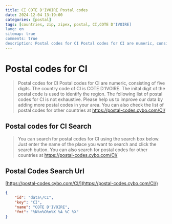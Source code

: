 ```yaml
---
title: CI COTE D'IVOIRE Postal codes 
date: 2024-12-04 13:19:00
categories: [postal]
tags: [countries, zip, zipex, postal, CI,COTE D'IVOIRE]
lang: en
sitemap: true
comments: true
description: Postal codes for CI Postal codes for CI are numeric, consisting of five digits. The country code of CI is COTE D'IVOIRE. The inital digit of the postal code is used to identify the region. The following list of postal codes for CI is not exhaustive. Please help us to improve our data by adding more postal codes in your area. You can also check the list of postal codes for other countries at https://postal-codes.cybo.com/CI/
---
```


# Postal codes for CI
> Postal codes for CI Postal codes for CI are numeric, consisting of five digits. The country code of CI is COTE D'IVOIRE. The inital digit of the postal code is used to identify the region. The following list of postal codes for CI is not exhaustive. Please help us to improve our data by adding more postal codes in your area. You can also check the list of postal codes for other countries at https://postal-codes.cybo.com/CI/

## Postal codes for CI Search 
> You can search for postal codes for CI using the search box below. Just enter the name of the place you want to search and click the search button. You can also search for postal codes for other countries at https://postal-codes.cybo.com/CI/

## Postal Codes Search Url

[https://postal-codes.cybo.com/CI/](https://postal-codes.cybo.com/CI/)
```json
{
    "id": "data\/CI",
    "key": "CI",
    "name": "COTE D'IVOIRE",
    "fmt": "%N%n%O%n%X %A %C %X"
}
```
